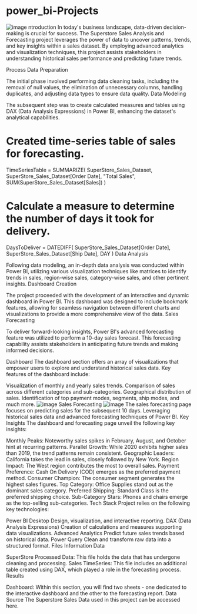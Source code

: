 # power_bi-Projects
![image](https://github.com/kashifkhan9555/power_bi-Projects/assets/67798954/a4fc7830-7801-4cc5-8d0e-1188228b7fb3)
ntroduction
In today's business landscape, data-driven decision-making is crucial for success. The Superstore Sales Analysis and Forecasting project leverages the power of data to uncover patterns, trends, and key insights within a sales dataset. By employing advanced analytics and visualization techniques, this project assists stakeholders in understanding historical sales performance and predicting future trends.

Process
Data Preparation

The initial phase involved performing data cleaning tasks, including the removal of null values, the elimination of unnecessary columns, handling duplicates, and adjusting data types to ensure data quality.
Data Modeling

The subsequent step was to create calculated measures and tables using DAX (Data Analysis Expressions) in Power BI, enhancing the dataset's analytical capabilities.

  # Created time-series table of sales for forecasting.
  TimeSeriesTable = 
  SUMMARIZE(
    SuperStore_Sales_Dataset,
    SuperStore_Sales_Dataset[Order Date],
    "Total Sales", SUM(SuperStore_Sales_Dataset[Sales])
  )  
  
  # Calculate a measure to determine the number of days it took for delivery.
  DaysToDeliver = 
  DATEDIFF(
    SuperStore_Sales_Dataset[Order Date],
    SuperStore_Sales_Dataset[Ship Date],
    DAY
  )
Data Analysis

Following data modeling, an in-depth data analysis was conducted within Power BI, utilizing various visualization techniques like matrices to identify trends in sales, region-wise sales, category-wise sales, and other pertinent insights.
Dashboard Creation

The project proceeded with the development of an interactive and dynamic dashboard in Power BI. This dashboard was designed to include bookmark features, allowing for seamless navigation between different charts and visualizations to provide a more comprehensive view of the data.
Sales Forecasting

To deliver forward-looking insights, Power BI's advanced forecasting feature was utilized to perform a 10-day sales forecast. This forecasting capability assists stakeholders in anticipating future trends and making informed decisions.

Dashboard
The dashboard section offers an array of visualizations that empower users to explore and understand historical sales data. Key features of the dashboard include:

Visualization of monthly and yearly sales trends.
Comparison of sales across different categories and sub-categories.
Geographical distribution of sales.
Identification of top payment modes, segments, ship modes, and much more.
![image](https://github.com/kashifkhan9555/power_bi-Projects/assets/67798954/efe5a6dc-3a71-4ad3-90bf-459aeafde4b7)
Sales Forecasting
![image](https://github.com/kashifkhan9555/power_bi-Projects/assets/67798954/4c3da416-e72f-4282-830f-20222dad4d6a)
The sales forecasting page focuses on predicting sales for the subsequent 10 days. Leveraging historical sales data and advanced forecasting techniques of Power BI.
Key Insights
The dashboard and forecasting page unveil the following key insights:

Monthly Peaks: Noteworthy sales spikes in February, August, and October hint at recurring patterns.
Parallel Growth: While 2020 exhibits higher sales than 2019, the trend patterns remain consistent.
Geographic Leaders: California takes the lead in sales, closely followed by New York.
Region Impact: The West region contributes the most to overall sales.
Payment Preference: Cash On Delivery (COD) emerges as the preferred payment method.
Consumer Champion: The consumer segment generates the highest sales figures.
Top Category: Office Supplies stand out as the dominant sales category.
Preferred Shipping: Standard Class is the preferred shipping choice.
Sub-Category Stars: Phones and chairs emerge as the top-selling sub-categories.
Tech Stack
Project relies on the following key technologies:

Power BI Desktop Design, visualization, and interactive reporting.
DAX (Data Analysis Expressions) Creation of calculations and measures supporting data visualizations.
Advanced Analytics Predict future sales trends based on historical data.
Power Query Clean and transform raw data into a structured format.
Files Information
Data

SuperStore Processed Data: This file holds the data that has undergone cleaning and processing.
Sales TimeSeries: This file includes an additional table created using DAX, which played a role in the forecasting process.
Results

Dashboard: Within this section, you will find two sheets - one dedicated to the interactive dashboard and the other to the forecasting report.
Data Source
The Superstore Sales Data used in this project can be accessed here.


